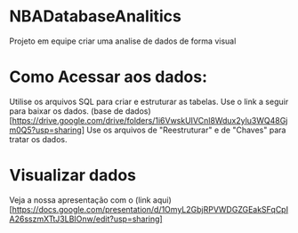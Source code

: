 # NBADatabaseAnalitics
Projeto em equipe criar uma analise de dados de forma visual
#
# Como Acessar aos dados:
Utilise os arquivos SQL para criar e estruturar as tabelas.
Use o link a seguir para baixar os dados.
(base de dados)[https://drive.google.com/drive/folders/1i6VwskUIVCnl8Wdux2ylu3WQ48Gjm0Q5?usp=sharing]
Use os arquivos de "Reestruturar" e de "Chaves" para tratar os dados.
#
# Visualizar dados
Veja a nossa apresentação com o (link aqui)[https://docs.google.com/presentation/d/1OmyL2GbjRPVWDGZGEakSFqCpIA26sszmXTtJ3LBIOnw/edit?usp=sharing]